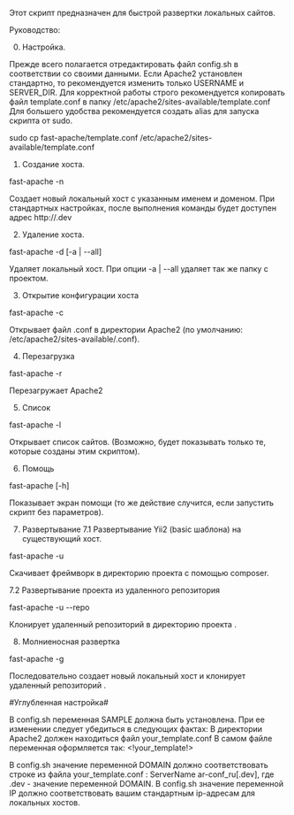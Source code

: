 Этот скрипт предназначен для быстрой развертки локальных сайтов.

Руководство:

0. Настройка.

Прежде всего полагается отредактировать файл config.sh в соответствии со своими данными. Если Apache2 установлен стандартно, то рекомендуется изменить только USERNAME и SERVER_DIR.
Для корректной работы строго рекомендуется копировать файл template.conf в папку /etc/apache2/sites-available/template.conf
Для большего удобства рекомендуется создать alias для запуска скрипта от sudo. 

sudo cp fast-apache/template.conf /etc/apache2/sites-available/template.conf

1. Создание хоста. 

fast-apache -n <sitename>

Создает новый локальный хост с указанным именем и доменом. При стандартных настройках, после выполнения команды будет доступен адрес http://<sitename>.dev

2. Удаление хоста.

fast-apache -d [-a | --all] <sitename>

Удаляет локальный хост. При опции -a | --all удаляет так же папку с проектом.

3. Открытие конфигурации хоста

fast-apache -c <sitename>

Открывает файл <sitename>.conf в директории Apache2 (по умолчанию: /etc/apache2/sites-available/<sitename>.conf).

4. Перезагрузка

fast-apache -r

Перезагружает Apache2

5. Список

fast-apache -l

Открывает список сайтов. (Возможно, будет показывать только те, которые созданы этим скриптом).

6. Помощь

fast-apache [-h]

Показывает экран помощи (то же действие случится, если запустить скрипт без параметров).

7. Развертывание
7.1 Развертывание Yii2 (basic шаблона) на существующий хост.

fast-apache -u <sitename>

Скачивает фреймворк в директорию проекта <sitename> с помощью composer. 

7.2 Развертывание проекта из удаленного репозитория

fast-apache -u --repo <sitename> <repository>

Клонирует удаленный репозиторий <repository> в директорию проекта <sitename>.

8. Молниеносная развертка

fast-apache -g <sitename> <repository>

Последовательно создает новый локальный хост <sitename> и клонирует удаленный репозиторий <repository>.



#Углубленная настройка#

В config.sh переменная SAMPLE должна быть установлена. При ее изменении следует убедиться в следующих фактах:
	В директории Apache2 должен находиться файл your_template.conf
	В самом файле переменная оформляется так: <!your_template!>

В config.sh значение переменной DOMAIN должно соответствовать строке из файла your_template.conf : ServerName ar-conf_ru[.dev], где .dev - значение переменной DOMAIN.
В config.sh значение переменной IP должно соответствовать вашим стандартным ip-адресам для локальных хостов.




